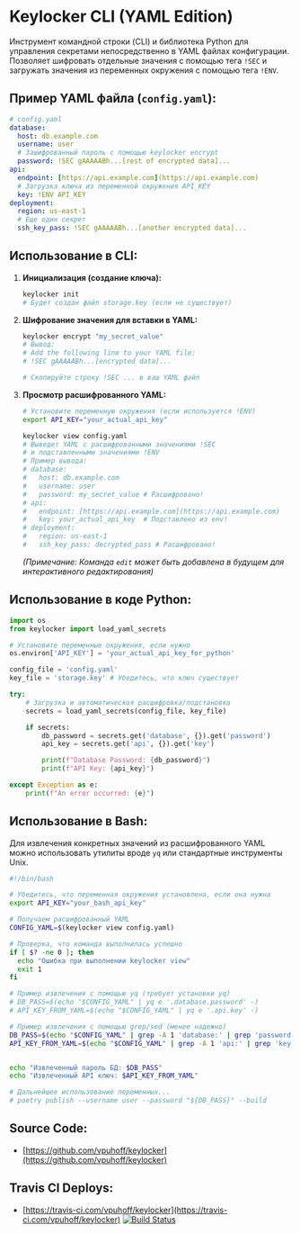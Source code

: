 # Keylocker CLI (YAML Edition)

Инструмент командной строки (CLI) и библиотека Python для управления секретами непосредственно в YAML файлах конфигурации. Позволяет шифровать отдельные значения с помощью тега `!SEC` и загружать значения из переменных окружения с помощью тега `!ENV`.

## Пример YAML файла (`config.yaml`):

```yaml
# config.yaml
database:
  host: db.example.com
  username: user
  # Зашифрованный пароль с помощью keylocker encrypt
  password: !SEC gAAAAABh...[rest of encrypted data]...
api:
  endpoint: [https://api.example.com](https://api.example.com)
  # Загрузка ключа из переменной окружения API_KEY
  key: !ENV API_KEY
deployment:
  region: us-east-1
  # Еще один секрет
  ssh_key_pass: !SEC gAAAAABh...[another encrypted data]...
````

## Использование в CLI:

1.  **Инициализация (создание ключа):**

    ```bash
    keylocker init
    # Будет создан файл storage.key (если не существует)
    ```

2.  **Шифрование значения для вставки в YAML:**

    ```bash
    keylocker encrypt "my_secret_value"
    # Вывод:
    # Add the following line to your YAML file:
    # !SEC gAAAAABh...[encrypted data]...

    # Скопируйте строку !SEC ... в ваш YAML файл
    ```

3.  **Просмотр расшифрованного YAML:**

    ```bash
    # Установите переменную окружения (если используется !ENV)
    export API_KEY="your_actual_api_key"

    keylocker view config.yaml
    # Выведет YAML с расшифрованными значениями !SEC
    # и подставленными значениями !ENV
    # Пример вывода:
    # database:
    #   host: db.example.com
    #   username: user
    #   password: my_secret_value # Расшифровано!
    # api:
    #   endpoint: [https://api.example.com](https://api.example.com)
    #   key: your_actual_api_key  # Подставлено из env!
    # deployment:
    #   region: us-east-1
    #   ssh_key_pass: decrypted_pass # Расшифровано!
    ```

    *(Примечание: Команда `edit` может быть добавлена в будущем для интерактивного редактирования)*

## Использование в коде Python:

```python
import os
from keylocker import load_yaml_secrets

# Установите переменные окружения, если нужно
os.environ['API_KEY'] = 'your_actual_api_key_for_python'

config_file = 'config.yaml'
key_file = 'storage.key' # Убедитесь, что ключ существует

try:
    # Загрузка и автоматическая расшифровка/подстановка
    secrets = load_yaml_secrets(config_file, key_file)

    if secrets:
        db_password = secrets.get('database', {}).get('password')
        api_key = secrets.get('api', {}).get('key')

        print(f"Database Password: {db_password}")
        print(f"API Key: {api_key}")

except Exception as e:
    print(f"An error occurred: {e}")

```

## Использование в Bash:

Для извлечения конкретных значений из расшифрованного YAML можно использовать утилиты вроде `yq` или стандартные инструменты Unix.

```bash
#!/bin/bash

# Убедитесь, что переменная окружения установлена, если она нужна
export API_KEY="your_bash_api_key"

# Получаем расшифрованный YAML
CONFIG_YAML=$(keylocker view config.yaml)

# Проверка, что команда выполнилась успешно
if [ $? -ne 0 ]; then
  echo "Ошибка при выполнении keylocker view"
  exit 1
fi

# Пример извлечения с помощью yq (требует установки yq)
# DB_PASS=$(echo "$CONFIG_YAML" | yq e '.database.password' -)
# API_KEY_FROM_YAML=$(echo "$CONFIG_YAML" | yq e '.api.key' -)

# Пример извлечения с помощью grep/sed (менее надежно)
DB_PASS=$(echo "$CONFIG_YAML" | grep -A 1 'database:' | grep 'password:' | awk '{print $2}')
API_KEY_FROM_YAML=$(echo "$CONFIG_YAML" | grep -A 1 'api:' | grep 'key:' | awk '{print $2}')


echo "Извлеченный пароль БД: $DB_PASS"
echo "Извлеченный API ключ: $API_KEY_FROM_YAML"

# Дальнейшее использование переменных...
# poetry publish --username user --password "${DB_PASS}" --build
```


## Source Code:
* [https://github.com/vpuhoff/keylocker](https://github.com/vpuhoff/keylocker)

## Travis CI Deploys:
* [https://travis-ci.com/vpuhoff/keylocker](https://travis-ci.com/vpuhoff/keylocker) [![Build Status](https://travis-ci.com/vpuhoff/keylocker.svg?branch=master)](https://travis-ci.com/vpuhoff/keylocker)
